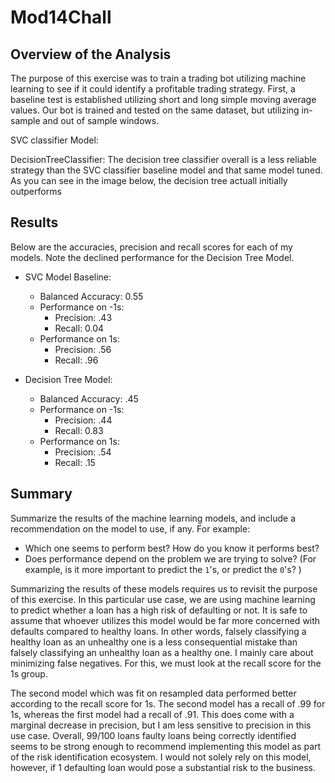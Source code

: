 # Mod14Chall

## Overview of the Analysis

The purpose of this exercise was to train a trading bot utilizing machine learning to see if it could identify a profitable trading strategy. First, a baseline test is established utilizing short and long simple moving average values. Our bot is trained and tested on the same dataset, but utilizing in-sample and out of sample windows.

SVC classifier Model:


DecisionTreeClassifier:
The decision tree classifier overall is a less reliable strategy than the SVC classifier baseline model and that same model tuned. As you can see in the image below, the decision tree actuall initially outperforms 




## Results

Below are the accuracies, precision and recall scores for each of my models. Note the declined performance for the Decision Tree Model.

* SVC Model Baseline:
  * Balanced Accuracy: 0.55
  * Performance on -1s:
    * Precision: .43
    * Recall: 0.04
  * Performance on 1s:
    * Precision: .56
    * Recall: .96


* Decision Tree Model:
  * Balanced Accuracy: .45
  * Performance on -1s:
    * Precision: .44 
    * Recall: 0.83 
  * Performance on 1s:
    * Precision: .54
    * Recall: .15


## Summary

Summarize the results of the machine learning models, and include a recommendation on the model to use, if any. For example:
* Which one seems to perform best? How do you know it performs best?
* Does performance depend on the problem we are trying to solve? (For example, is it more important to predict the `1`'s, or predict the `0`'s? )

Summarizing the results of these models requires us to revisit the purpose of this exercise. In this particular use case, we are using machine learning to predict whether a loan has a high risk of defaulting or not. It is safe to assume that whoever utilizes this model would be far more concerned with defaults compared to healthy loans. In other words, falsely classifying a healthy loan as an unhealthy one is a less consequential mistake than falsely classifying an unhealthy loan as a healthy one. I mainly care about minimizing false negatives. For this, we must look at the recall score for the 1s group.

The second model which was fit on resampled data performed better according to the recall score for 1s. The second model has a recall of .99 for 1s, whereas the first model had a recall of .91. This does come with a marginal decrease in precision, but I am less sensitive to precision in this use case. Overall, 99/100 loans faulty loans being correctly identified seems to be strong enough to recommend implementing this model as part of the risk identification ecosystem. I would not solely rely on this model, however, if 1 defaulting loan would pose a substantial risk to the business.